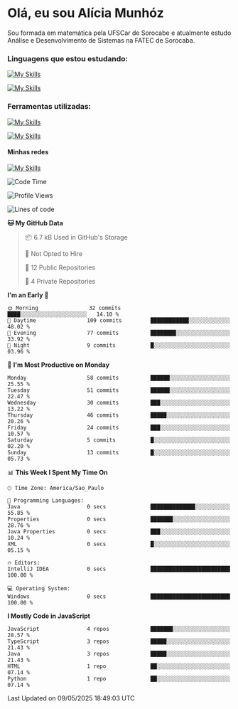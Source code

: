 # Olá, eu sou Alícia Munhóz

<p>Sou formada em matemática pela UFSCar de Sorocabe e atualmente estudo Análise e Desenvolvimento de Sistemas na FATEC de Sorocaba.</p>

### Linguagens que estou estudando:

[![My Skills](https://skillicons.dev/icons?i=js,ts,html,css)](https://skillicons.dev)


[![My Skills](https://skillicons.dev/icons?i=nodejs,java,py,latex)](https://skillicons.dev)

### Ferramentas utilizadas:

[![My Skills](https://skillicons.dev/icons?i=vscode,discord,figma,git)](https://skillicons.dev)

[![My Skills](https://skillicons.dev/icons?i=github,gmail,mongodb,sublime)](https://skillicons.dev)

#### Minhas redes
[![My Skills](https://skillicons.dev/icons?i=linkedin)](https://www.linkedin.com/in/aliciamunhozfrancodecamargo/)

<!--START_SECTION:waka-->
![Code Time](http://img.shields.io/badge/Code%20Time-285%20hrs%2041%20mins-blue)

![Profile Views](http://img.shields.io/badge/Profile%20Views-0-blue)

![Lines of code](https://img.shields.io/badge/From%20Hello%20World%20I%27ve%20Written-77.2%20thousand%20lines%20of%20code-blue)

**🐱 My GitHub Data** 

> 📦 6.7 kB Used in GitHub's Storage 
 > 
> 🚫 Not Opted to Hire
 > 
> 📜 12 Public Repositories 
 > 
> 🔑 4 Private Repositories 
 > 
**I'm an Early 🐤** 

```text
🌞 Morning                32 commits          ████░░░░░░░░░░░░░░░░░░░░░   14.10 % 
🌆 Daytime                109 commits         ████████████░░░░░░░░░░░░░   48.02 % 
🌃 Evening                77 commits          ████████░░░░░░░░░░░░░░░░░   33.92 % 
🌙 Night                  9 commits           █░░░░░░░░░░░░░░░░░░░░░░░░   03.96 % 
```
📅 **I'm Most Productive on Monday** 

```text
Monday                   58 commits          ██████░░░░░░░░░░░░░░░░░░░   25.55 % 
Tuesday                  51 commits          ██████░░░░░░░░░░░░░░░░░░░   22.47 % 
Wednesday                30 commits          ███░░░░░░░░░░░░░░░░░░░░░░   13.22 % 
Thursday                 46 commits          █████░░░░░░░░░░░░░░░░░░░░   20.26 % 
Friday                   24 commits          ███░░░░░░░░░░░░░░░░░░░░░░   10.57 % 
Saturday                 5 commits           █░░░░░░░░░░░░░░░░░░░░░░░░   02.20 % 
Sunday                   13 commits          █░░░░░░░░░░░░░░░░░░░░░░░░   05.73 % 
```


📊 **This Week I Spent My Time On** 

```text
🕑︎ Time Zone: America/Sao_Paulo

💬 Programming Languages: 
Java                     0 secs              ██████████████░░░░░░░░░░░   55.85 % 
Properties               0 secs              ███████░░░░░░░░░░░░░░░░░░   28.76 % 
Java Properties          0 secs              ███░░░░░░░░░░░░░░░░░░░░░░   10.24 % 
XML                      0 secs              █░░░░░░░░░░░░░░░░░░░░░░░░   05.15 % 

🔥 Editors: 
IntelliJ IDEA            0 secs              █████████████████████████   100.00 % 

💻 Operating System: 
Windows                  0 secs              █████████████████████████   100.00 % 
```

**I Mostly Code in JavaScript** 

```text
JavaScript               4 repos             ███████░░░░░░░░░░░░░░░░░░   28.57 % 
TypeScript               3 repos             █████░░░░░░░░░░░░░░░░░░░░   21.43 % 
Java                     3 repos             █████░░░░░░░░░░░░░░░░░░░░   21.43 % 
HTML                     1 repo              ██░░░░░░░░░░░░░░░░░░░░░░░   07.14 % 
Python                   1 repo              ██░░░░░░░░░░░░░░░░░░░░░░░   07.14 % 
```




 Last Updated on 09/05/2025 18:49:03 UTC
<!--END_SECTION:waka-->
